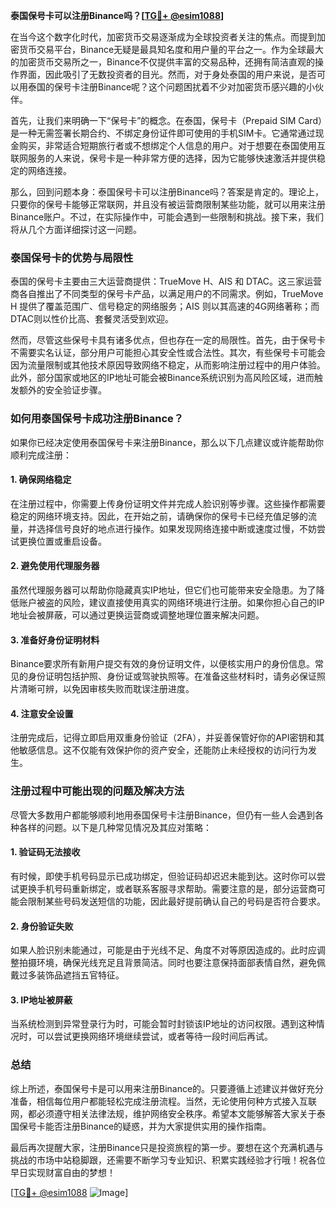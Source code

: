 **泰国保号卡可以注册Binance吗？[[TG💪+ @esim1088](https://t.me/s/esim1088)]**

在当今这个数字化时代，加密货币交易逐渐成为全球投资者关注的焦点。而提到加密货币交易平台，Binance无疑是最具知名度和用户量的平台之一。作为全球最大的加密货币交易所之一，Binance不仅提供丰富的交易品种，还拥有简洁直观的操作界面，因此吸引了无数投资者的目光。然而，对于身处泰国的用户来说，是否可以用泰国的保号卡注册Binance呢？这个问题困扰着不少对加密货币感兴趣的小伙伴。

首先，让我们来明确一下“保号卡”的概念。在泰国，保号卡（Prepaid SIM Card）是一种无需签署长期合约、不绑定身份证件即可使用的手机SIM卡。它通常通过现金购买，非常适合短期旅行者或不想绑定个人信息的用户。对于想要在泰国使用互联网服务的人来说，保号卡是一种非常方便的选择，因为它能够快速激活并提供稳定的网络连接。

那么，回到问题本身：泰国保号卡可以注册Binance吗？答案是肯定的。理论上，只要你的保号卡能够正常联网，并且没有被运营商限制某些功能，就可以用来注册Binance账户。不过，在实际操作中，可能会遇到一些限制和挑战。接下来，我们将从几个方面详细探讨这一问题。

### 泰国保号卡的优势与局限性

泰国的保号卡主要由三大运营商提供：TrueMove H、AIS 和 DTAC。这三家运营商各自推出了不同类型的保号卡产品，以满足用户的不同需求。例如，TrueMove H 提供了覆盖范围广、信号稳定的网络服务；AIS 则以其高速的4G网络著称；而DTAC则以性价比高、套餐灵活受到欢迎。

然而，尽管这些保号卡具有诸多优点，但也存在一定的局限性。首先，由于保号卡不需要实名认证，部分用户可能担心其安全性或合法性。其次，有些保号卡可能会因为流量限制或其他技术原因导致网络不稳定，从而影响注册过程中的用户体验。此外，部分国家或地区的IP地址可能会被Binance系统识别为高风险区域，进而触发额外的安全验证步骤。

### 如何用泰国保号卡成功注册Binance？

如果你已经决定使用泰国保号卡来注册Binance，那么以下几点建议或许能帮助你顺利完成注册：

#### 1. 确保网络稳定
在注册过程中，你需要上传身份证明文件并完成人脸识别等步骤。这些操作都需要稳定的网络环境支持。因此，在开始之前，请确保你的保号卡已经充值足够的流量，并选择信号良好的地点进行操作。如果发现网络连接中断或速度过慢，不妨尝试更换位置或重启设备。

#### 2. 避免使用代理服务器
虽然代理服务器可以帮助你隐藏真实IP地址，但它们也可能带来安全隐患。为了降低账户被盗的风险，建议直接使用真实的网络环境进行注册。如果你担心自己的IP地址会被屏蔽，可以通过更换运营商或调整地理位置来解决问题。

#### 3. 准备好身份证明材料
Binance要求所有新用户提交有效的身份证明文件，以便核实用户的身份信息。常见的身份证明包括护照、身份证或驾驶执照等。在准备这些材料时，请务必保证照片清晰可辨，以免因审核失败而耽误注册进度。

#### 4. 注意安全设置
注册完成后，记得立即启用双重身份验证（2FA），并妥善保管好你的API密钥和其他敏感信息。这不仅能有效保护你的资产安全，还能防止未经授权的访问行为发生。

### 注册过程中可能出现的问题及解决方法

尽管大多数用户都能够顺利地用泰国保号卡注册Binance，但仍有一些人会遇到各种各样的问题。以下是几种常见情况及其应对策略：

#### 1. 验证码无法接收
有时候，即使手机号码显示已成功绑定，但验证码却迟迟未能到达。这时你可以尝试更换手机号码重新绑定，或者联系客服寻求帮助。需要注意的是，部分运营商可能会限制某些号码发送短信的功能，因此最好提前确认自己的号码是否符合要求。

#### 2. 身份验证失败
如果人脸识别未能通过，可能是由于光线不足、角度不对等原因造成的。此时应调整拍摄环境，确保光线充足且背景简洁。同时也要注意保持面部表情自然，避免佩戴过多装饰品遮挡五官特征。

#### 3. IP地址被屏蔽
当系统检测到异常登录行为时，可能会暂时封锁该IP地址的访问权限。遇到这种情况时，可以尝试更换网络环境继续尝试，或者等待一段时间后再试。

### 总结

综上所述，泰国保号卡是可以用来注册Binance的。只要遵循上述建议并做好充分准备，相信每位用户都能轻松完成注册流程。当然，无论使用何种方式接入互联网，都必须遵守相关法律法规，维护网络安全秩序。希望本文能够解答大家关于泰国保号卡能否注册Binance的疑惑，并为大家提供实用的操作指南。

最后再次提醒大家，注册Binance只是投资旅程的第一步。要想在这个充满机遇与挑战的市场中站稳脚跟，还需要不断学习专业知识、积累实践经验才行哦！祝各位早日实现财富自由的梦想！

[[TG💪+ @esim1088](https://t.me/s/esim1088) ![Image](https://i.postimg.cc/4NQfJmqS/Snipaste-2025-05-13-00-14-12.png)]
